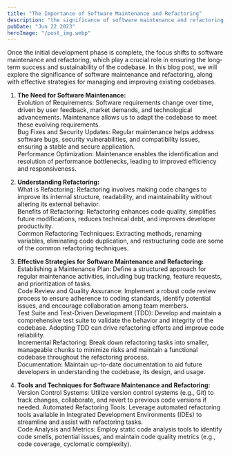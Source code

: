 ```yaml
---
title: "The Importance of Software Maintenance and Refactoring"
description: "the significance of software maintenance and refactoring, providing strategies and best practices for managing and improving existing codebases to ensure long-term success and sustainability..."
pubDate: "Jun 22 2023"
heroImage: "/post_img.webp"
---
```

Once the initial development phase is complete, the focus shifts to software maintenance and refactoring, which play a crucial role in ensuring the long-term success and sustainability of the codebase. In this blog post, we will explore the significance of software maintenance and refactoring, along with effective strategies for managing and improving existing codebases.

1. **The Need for Software Maintenance:**  
Evolution of Requirements: Software requirements change over time, driven by user feedback, market demands, and technological advancements. Maintenance allows us to adapt the codebase to meet these evolving requirements.  
Bug Fixes and Security Updates: Regular maintenance helps address software bugs, security vulnerabilities, and compatibility issues, ensuring a stable and secure application.  
Performance Optimization: Maintenance enables the identification and resolution of performance bottlenecks, leading to improved efficiency and responsiveness.  

2. **Understanding Refactoring:**  
What is Refactoring: Refactoring involves making code changes to improve its internal structure, readability, and maintainability without altering its external behavior.  
Benefits of Refactoring: Refactoring enhances code quality, simplifies future modifications, reduces technical debt, and improves developer productivity.  
Common Refactoring Techniques: Extracting methods, renaming variables, eliminating code duplication, and restructuring code are some of the common refactoring techniques.  

3. **Effective Strategies for Software Maintenance and Refactoring:**  
Establishing a Maintenance Plan: Define a structured approach for regular maintenance activities, including bug tracking, feature requests, and prioritization of tasks.  
Code Review and Quality Assurance: Implement a robust code review process to ensure adherence to coding standards, identify potential issues, and encourage collaboration among team members.  
Test Suite and Test-Driven Development (TDD): Develop and maintain a comprehensive test suite to validate the behavior and integrity of the codebase. Adopting TDD can drive refactoring efforts and improve code reliability.  
Incremental Refactoring: Break down refactoring tasks into smaller, manageable chunks to minimize risks and maintain a functional codebase throughout the refactoring process.  
Documentation: Maintain up-to-date documentation to aid future developers in understanding the codebase, its design, and usage.  

4. **Tools and Techniques for Software Maintenance and Refactoring:**  
Version Control Systems: Utilize version control systems (e.g., Git) to track changes, collaborate, and revert to previous code versions if needed.
Automated Refactoring Tools: Leverage automated refactoring tools available in Integrated Development Environments (IDEs) to streamline and assist with refactoring tasks.  
Code Analysis and Metrics: Employ static code analysis tools to identify code smells, potential issues, and maintain code quality metrics (e.g., code coverage, cyclomatic complexity).  